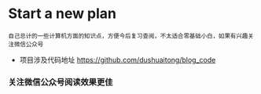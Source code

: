 # Start a new plan
    自己总计的一些计算机方面的知识点，方便今后复习查阅，不太适合零基础小白，如果有兴趣关注微信公众号
- 项目涉及代码地址 https://github.com/dushuaitong/blog_code
    
### 关注微信公众号阅读效果更佳
 
